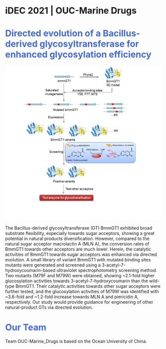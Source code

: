 # iDEC 2021 | OUC-Marine Drugs

# <span style="color:royalblue"> **Directed evolution of a Bacillus-derived glycosyltransferase for enhanced glycosylation efficiency** </span>

![GraphicalOverview](https://github.com/OUC-Marine-Drugs/OUC-images/blob/main/Flow%20scheme%20of%20directed%20evolution%20of%20BmmGT1.png)

The Bacillus-derived glycosyltransferase (GT) BmmGT1 exhibited broad substrate flexibility, especially towards sugar acceptors, showing a great potential in natural products diversification. However, compared to the natural sugar acceptor macrolactin A (MLN A), the conversion rates of BmmGT1 towards other acceptors are much lower. Herein, the catalytic activities of BmmGT1 towards sugar acceptors was enhanced via directed evolution. A small library of variant BmmGT1 with mutated binding sites mutants were generated and screened using a 3-acetyl-7-hydroxycoumarin-based ultraviolet spectrophotometry screening method. Two mutants (M79F and M79W) were obtained, showing ~2.1-fold higher glucosylation activities towards 3-acetyl-7-hydroxycoumarin than the wild-type BmmGT1. Their catalytic activities towards other sugar acceptors were further tested, and the glucosylation activities of M79W was identified with ~3.6-fold and ~1.2-fold increase towards MLN A and piericidin A, respectively. Our study would provide guidance for engineering of other natural-product GTs via directed evolution.

# <span style="color:royalblue"> **Our Team** </span>

Team OUC-Marine_Drugs is based on the Ocean University of China.

